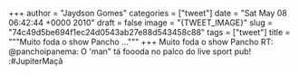 
+++
author = "Jaydson Gomes"
categories = ["tweet"]
date = "Sat May 08 06:42:44 +0000 2010"
draft = false
image = "{TWEET_IMAGE}"
slug = "74c49d5be694f1ec24d0543ab27e88d543458c88"
tags = ["tweet"]
title = """Muito foda o show Pancho ..."""
+++
Muito foda o show Pancho RT: @panchoipanema: O 'man" tá foooda no palco do live sport pub! :#JupiterMaçã
